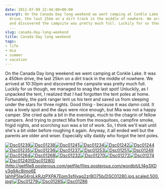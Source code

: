 ```yaml
---
date: 2011-07-09 22:44:00+00:00
excerpt: On the Canada Day long weekend we went camping at Conkle Lake. It was a 450km
  drive, the last 25km on a dirt track in the middle of nowhere. We arrived at 10:30pm
  and discovered the campsite was pretty much full. Luckily for us though, we managed
  ...
slug: canada-day-long-weekend
title: Canada Day long weekend
tags:
- life
- mia
- summer
- vacation
---
```


On the Canada Day long weekend we went camping at Conkle Lake. It was a 450km drive, the last 25km on a dirt track in the middle of nowhere. We arrived at 10:30pm and discovered the campsite was pretty much full. Luckily for us though, we managed to snag the last spot! Unluckily, as I unpacked the tent, I realized that I had forgotten the tent poles at home. Fortunately, the park ranger lent us his tent and saved us from sleeping under the stars for three nights. Good thing - because it was damn cold. It was a lovely spot and the days were nice enough, but Mia was not a happy camper. She cried quite a bit in the evenings, much to the chagrin of fellow campers. And trying to protect Mia from the mosquitoes, campfire smoke, frigid nights, and scorching sun was a lot of work. So, I think we'll wait until she's a bit older before roughing it again. Anyway, it all ended well but the parents are older and wiser. Especially silly daddy who forgot the tent poles.

[![Dsc01239](http://wordbitarchives.files.wordpress.com/2013/02/dsc01239.jpg?w=300)](http://wordbitarchives.files.wordpress.com/2013/02/dsc01239.jpg)[![Dsc01238](http://wordbitarchives.files.wordpress.com/2013/02/dsc01238.jpg?w=300)](http://wordbitarchives.files.wordpress.com/2013/02/dsc01238.jpg)[![Dsc01241](http://wordbitarchives.files.wordpress.com/2013/02/dsc01241.jpg?w=300)](http://wordbitarchives.files.wordpress.com/2013/02/dsc01241.jpg)[![Dsc01234](http://wordbitarchives.files.wordpress.com/2013/02/dsc01234.jpg?w=300)](http://wordbitarchives.files.wordpress.com/2013/02/dsc01234.jpg)[![Dsc01242](http://wordbitarchives.files.wordpress.com/2013/02/dsc01242.jpg?w=225)](http://wordbitarchives.files.wordpress.com/2013/02/dsc01242.jpg)[![Dsc01244](http://wordbitarchives.files.wordpress.com/2013/02/dsc01244.jpg?w=300)](http://wordbitarchives.files.wordpress.com/2013/02/dsc01244.jpg)[![Dsc01235](http://wordbitarchives.files.wordpress.com/2013/02/dsc01235.jpg?w=300)](http://wordbitarchives.files.wordpress.com/2013/02/dsc01235.jpg)[![Dsc01236](http://wordbitarchives.files.wordpress.com/2013/02/dsc01236.jpg?w=300)](http://wordbitarchives.files.wordpress.com/2013/02/dsc01236.jpg)[![Dsc01237](http://wordbitarchives.files.wordpress.com/2013/02/dsc01237.jpg?w=300)](http://wordbitarchives.files.wordpress.com/2013/02/dsc01237.jpg)[![Dsc01253](http://wordbitarchives.files.wordpress.com/2013/02/dsc01253.jpg?w=300)](http://wordbitarchives.files.wordpress.com/2013/02/dsc01253.jpg)[![Dsc01251](http://wordbitarchives.files.wordpress.com/2013/02/dsc01251.jpg?w=300)](http://wordbitarchives.files.wordpress.com/2013/02/dsc01251.jpg)[![Dsc01249](http://wordbitarchives.files.wordpress.com/2013/02/dsc01249.jpg?w=225)](http://wordbitarchives.files.wordpress.com/2013/02/dsc01249.jpg)[![Dsc01264](http://wordbitarchives.files.wordpress.com/2013/02/dsc01264.jpg?w=300)](http://wordbitarchives.files.wordpress.com/2013/02/dsc01264.jpg)[![Dsc01268](http://wordbitarchives.files.wordpress.com/2013/02/dsc01268.jpg?w=300)](http://wordbitarchives.files.wordpress.com/2013/02/dsc01268.jpg)[![Dsc01232](http://wordbitarchives.files.wordpress.com/2013/02/dsc01232.jpg?w=300)](http://wordbitarchives.files.wordpress.com/2013/02/dsc01232.jpg)[![Dsc01270](http://wordbitarchives.files.wordpress.com/2013/02/dsc01270.jpg?w=225)](http://wordbitarchives.files.wordpress.com/2013/02/dsc01270.jpg)[![Dsc01272](http://wordbitarchives.files.wordpress.com/2013/02/dsc01272.jpg?w=225)](http://wordbitarchives.files.wordpress.com/2013/02/dsc01272.jpg)[![Dsc01274](http://wordbitarchives.files.wordpress.com/2013/02/dsc01274.jpg?w=225)](http://wordbitarchives.files.wordpress.com/2013/02/dsc01274.jpg)[![Dsc01240](http://wordbitarchives.files.wordpress.com/2013/02/dsc01240.jpg?w=300)](http://wordbitarchives.files.wordpress.com/2013/02/dsc01240.jpg)[![Dsc01280](http://getfile8.posterous.com/getfile/files.posterous.com/wordbit/Lf4g3XDv3g9Ac8imo6E
lahhP5Iw04roLkRJzPXPA7Epm3sfilvag2zrBO75b/DSC01280.jpg.scaled.500.jpg)](http://getfile7.posterous.com/getfile/files.posterous.com/wordbit/Q4a6Hf4faX9ZjKSuGHHGpdFB5bGXbfIRP5YNrGEWJVNX6VPTikKFt7d6GYFQ/DSC01280.jpg)[![Dsc01279](http://wordbitarchives.files.wordpress.com/2013/02/dsc01279.jpg?w=300)](http://wordbitarchives.files.wordpress.com/2013/02/dsc01279.jpg)[![Dsc01285](http://wordbitarchives.files.wordpress.com/2013/02/dsc01285.jpg?w=225)](http://wordbitarchives.files.wordpress.com/2013/02/dsc01285.jpg)[![Dsc01286](http://wordbitarchives.files.wordpress.com/2013/02/dsc01286.jpg?w=225)](http://wordbitarchives.files.wordpress.com/2013/02/dsc01286.jpg)
